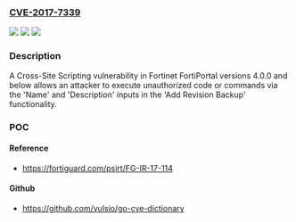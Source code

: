 ### [CVE-2017-7339](https://cve.mitre.org/cgi-bin/cvename.cgi?name=CVE-2017-7339)
![](https://img.shields.io/static/v1?label=Product&message=Fortinet%20FortiPortal&color=blue)
![](https://img.shields.io/static/v1?label=Version&message=FortiPortal%20versions%204.0.0%20and%20below%20&color=brightgreen)
![](https://img.shields.io/static/v1?label=Vulnerability&message=Execution%20of%20unauthorized%20code%20or%20commands&color=brightgreen)

### Description

A Cross-Site Scripting vulnerability in Fortinet FortiPortal versions 4.0.0 and below allows an attacker to execute unauthorized code or commands via the 'Name' and 'Description' inputs in the 'Add Revision Backup' functionality.

### POC

#### Reference
- https://fortiguard.com/psirt/FG-IR-17-114

#### Github
- https://github.com/vulsio/go-cve-dictionary

